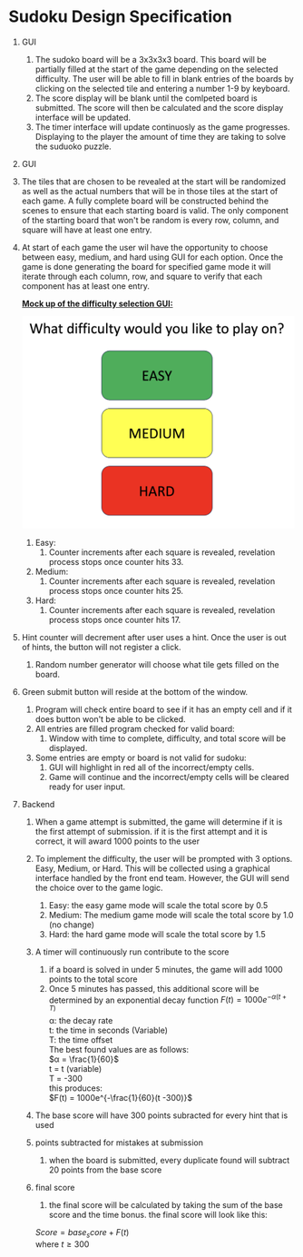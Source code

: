 # Sudoku Design Specification

1. GUI
    1. The sudoko board will be a 3x3x3x3 board. This board will be partially filled at the start of the game depending on the selected difficulty. The user will be able to fill in blank entries of the boards by clicking on the selected tile and entering a number 1-9 by keyboard. 
    2. The score display will be blank until the comlpeted board is submitted. The score will then be calculated and the score display interface will be updated. 
    3. The timer interface will update continuosly as the game progresses. Displaying to the player the amount of time they are taking to solve the suduoko puzzle.
2. GUI
3. The tiles that are chosen to be revealed at the start will be randomized as well as the actual numbers that will be in those tiles at the start of each game. A fully complete board will be constructed behind the scenes to ensure that each starting board is valid. The only component of the starting board that won't be random is every row, column, and square will have at least one entry.
4. At start of each game the user wil have the opportunity to choose between easy, medium, and hard using GUI for each option. Once the game is done generating the board for specified game mode it will iterate through each column, row, and square to verify that each component has at least one entry.

    **<ins>Mock up of the difficulty selection GUI:<ins>**

    ![Difficulty](../images/difficulty.png)

    1. Easy:
        1. Counter increments after each square is revealed, revelation process stops once counter hits 33.
    2. Medium:
        1. Counter increments after each square is revealed, revelation process stops once counter hits 25.
    3. Hard:
        1. Counter increments after each square is revealed, revelation process stops once counter hits 17.
5. Hint counter will decrement after user uses a hint. Once the user is out of hints, the button will not register a click.
    1. Random number generator will choose what tile gets filled on the board. 
6. Green submit button will reside at the bottom of the window.
    1. Program will check entire board to see if it has an empty cell and if it does button won't be able to be clicked.
    2. All entries are filled program checked for valid board:
        1. Window with time to complete, difficulty, and total score will be displayed. 
    3. Some entries are empty or board is not valid for sudoku:
        1. GUI will highlight in red all of the incorrect/empty cells.
        2. Game will continue and the incorrect/empty cells will be cleared ready for user input.
7. Backend
    1. When a game attempt is submitted, the game will determine if it is the first attempt of submission. if it is the first attempt and it is correct, it will award 1000 points to the user
    2. To implement the difficulty, the user will be prompted with 3 options. Easy, Medium, or Hard. This will be collected using a graphical interface handled by the front end team. However, the GUI will send the choice over to the game logic.
        1. Easy: the easy game mode will scale the total score by 0.5
        2. Medium: The medium game mode will scale the total score by 1.0 (no change)
        3. Hard: the hard game mode will scale the total score by 1.5
    3. A timer will continuously run contribute to the score
        1. if a board is solved in under 5 minutes, the game will add 1000 points to the total score
        2. Once 5 minutes has passed, this additional score will be determined by an exponential decay function
            $F(t) = 1000e^{-α(t + T)}$  
            α: the decay rate  
            t: the time in seconds (Variable)  
            T: the time offset  
            The best found values are as follows:  
            $α = \frac{1}{60}$  
            t = t (variable)  
            T = -300  
            this produces:  
            $F(t) = 1000e^{-\frac{1}{60}(t -300)}$

    4. The base score will have 300 points subracted for every hint that is used
    5. points subtracted for mistakes at submission
        1. when the board is submitted, every duplicate found will subtract 20 points from the base score
    6. final score
        1. the final score will be calculated by taking the sum of the base score and the time bonus.
        the final score will look like this: 
        
        $Score = base_score + F(t)$  
        where $t \geq 300$
